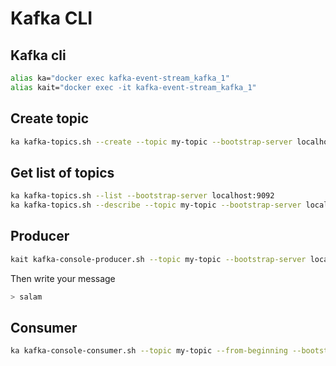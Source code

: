 # Kafka CLI

## Kafka cli

```bash
alias ka="docker exec kafka-event-stream_kafka_1"
alias kait="docker exec -it kafka-event-stream_kafka_1"
```

## Create topic

```bash
ka kafka-topics.sh --create --topic my-topic --bootstrap-server localhost:9092
```

## Get list of topics

```bash
ka kafka-topics.sh --list --bootstrap-server localhost:9092
ka kafka-topics.sh --describe --topic my-topic --bootstrap-server localhost:9092
```

## Producer

```bash
kait kafka-console-producer.sh --topic my-topic --bootstrap-server localhost:9092
```
Then write your message
```bash
> salam
```

## Consumer

```bash
ka kafka-console-consumer.sh --topic my-topic --from-beginning --bootstrap-server localhost:9092
```